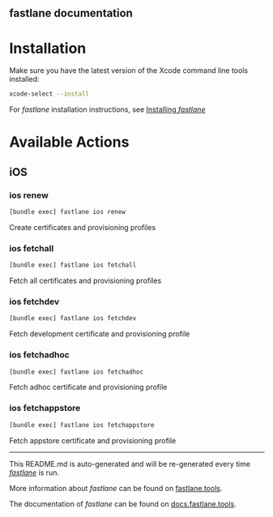 fastlane documentation
----

# Installation

Make sure you have the latest version of the Xcode command line tools installed:

```sh
xcode-select --install
```

For _fastlane_ installation instructions, see [Installing _fastlane_](https://docs.fastlane.tools/#installing-fastlane)

# Available Actions

## iOS

### ios renew

```sh
[bundle exec] fastlane ios renew
```

Create certificates and provisioning profiles

### ios fetchall

```sh
[bundle exec] fastlane ios fetchall
```

Fetch all certificates and provisioning profiles

### ios fetchdev

```sh
[bundle exec] fastlane ios fetchdev
```

Fetch development certificate and provisioning profile

### ios fetchadhoc

```sh
[bundle exec] fastlane ios fetchadhoc
```

Fetch adhoc certificate and provisioning profile

### ios fetchappstore

```sh
[bundle exec] fastlane ios fetchappstore
```

Fetch appstore certificate and provisioning profile

----

This README.md is auto-generated and will be re-generated every time [_fastlane_](https://fastlane.tools) is run.

More information about _fastlane_ can be found on [fastlane.tools](https://fastlane.tools).

The documentation of _fastlane_ can be found on [docs.fastlane.tools](https://docs.fastlane.tools).
